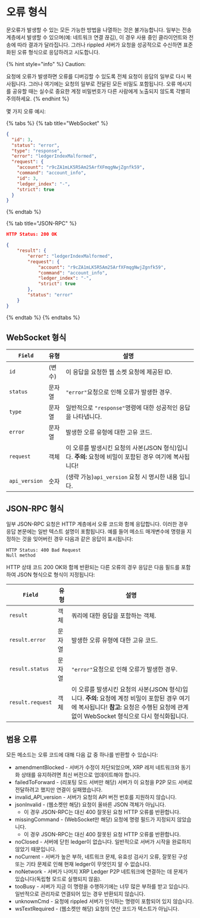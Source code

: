 # 오류 형식

문오류가 발생할 수 있는 모든 가능한 방법을 나열하는 것은 불가능합니다. 일부는 전송 계층에서 발생할 수 있으며(예: 네트워크 연결 끊김), 이 경우 사용 중인 클라이언트와 전송에 따라 결과가 달라집니다. 그러나 rippled 서버가 요청을 성공적으로 수신하면 표준화된 오류 형식으로 응답하려고 시도합니다.

{% hint style="info" %}
Caution:

요청에 오류가 발생하면 오류를 디버깅할 수 있도록 전체 요청이 응답의 일부로 다시 복사됩니다. 그러나 여기에는 요청의 일부로 전달된 모든 비밀도 포함됩니다. 오류 메시지를 공유할 때는 실수로 중요한 계정 비밀번호가 다른 사람에게 노출되지 않도록 각별히 주의하세요.
{% endhint %}

몇 가지 오류 예시:

{% tabs %}
{% tab title="WebSocket" %}
```json
{
  "id": 3,
  "status": "error",
  "type": "response",
  "error": "ledgerIndexMalformed",
  "request": {
    "account": "r9cZA1mLK5R5Am25ArfXFmqgNwjZgnfk59",
    "command": "account_info",
    "id": 3,
    "ledger_index": "-",
    "strict": true
  }
}
```
{% endtab %}

{% tab title="JSON-RPC" %}
```json
HTTP Status: 200 OK

{
    "result": {
        "error": "ledgerIndexMalformed",
        "request": {
            "account": "r9cZA1mLK5R5Am25ArfXFmqgNwjZgnfk59",
            "command": "account_info",
            "ledger_index": "-",
            "strict": true
        },
        "status": "error"
    }
}
```
{% endtab %}
{% endtabs %}

## WebSocket 형식 <a href="#websocket-format" id="websocket-format"></a>

| `Field`       | 유형   | 설명                                                               |
| ------------- | ---- | ---------------------------------------------------------------- |
| `id`          | (변수) | 이 응답을 요청한 웹 소켓 요청에 제공된 ID.                                       |
| `status`      | 문자열  | `"error"`요청으로 인해 오류가 발생한 경우.                                     |
| `type`        | 문자열  | 일반적으로 `"response"`명령에 대한 성공적인 응답을 나타냅니다.                         |
| `error`       | 문자열  | 발생한 오류 유형에 대한 고유 코드.                                             |
| `request`     | 객체   | 이 오류를 발생시킨 요청의 사본(JSON 형식)입니다. **주의:** 요청에 비밀이 포함된 경우 여기에 복사됩니다! |
| `api_version` | 숫자   | (생략 가능)`api_version` 요청 시 명시한 내용 입니다.                            |

## JSON-RPC 형식

일부 JSON-RPC 요청은 HTTP 계층에서 오류 코드와 함께 응답합니다. 이러한 경우 응답 본문에는 일반 텍스트 설명이 포함됩니다. 예를 들어 메소드 매개변수에 명령을 지정하는 것을 잊어버린 경우 다음과 같은 응답이 표시됩니다:

```
HTTP Status: 400 Bad Request
Null method
```

HTTP 상태 코드 200 OK와 함께 반환되는 다른 오류의 경우 응답은 다음 필드를 포함하여 JSON 형식으로 형식이 지정됩니다:

| `Field`          | 유형  | 설명                                                                                                                     |
| ---------------- | --- | ---------------------------------------------------------------------------------------------------------------------- |
| `result`         | 객체  | 쿼리에 대한 응답을 포함하는 객체.                                                                                                    |
| `result.error`   | 문자열 | 발생한 오류 유형에 대한 고유 코드.                                                                                                   |
| `result.status`  | 문자열 | `"error"`요청으로 인해 오류가 발생한 경우.                                                                                           |
| `result.request` | 객체  | 이 오류를 발생시킨 요청의 사본(JSON 형식)입니다. **주의:** 요청에 계정 비밀이 포함된 경우 여기에 복사됩니다! **참고:** 요청은 수행된 요청에 관계없이 WebSocket 형식으로 다시 형식화됩니다. |

## 범용 오류

모든 메소드는 오류 코드에 대해 다음 값 중 하나를 반환할 수 있습니다:

* amendmentBlocked - 서버가 수정이 차단되었으며, XRP 레저 네트워크와 동기화 상태를 유지하려면 최신 버전으로 업데이트해야 합니다.
* failedToForward - (리포팅 모드 서버만 해당) 서버가 이 요청을 P2P 모드 서버로 전달하려고 했지만 연결이 실패했습니다.
* invalid\_API\_version - 서버가 요청의 API 버전 번호를 지원하지 않습니다.
* jsonInvalid - (웹소켓만 해당) 요청이 올바른 JSON 객체가 아닙니다.
  * 이 경우 JSON-RPC는 대신 400 잘못된 요청 HTTP 오류를 반환합니다.
* missingCommand - (WebSocket만 해당) 요청에 명령 필드가 지정되지 않았습니다.
  * 이 경우 JSON-RPC는 대신 400 잘못된 요청 HTTP 오류를 반환합니다.
* noClosed - 서버에 닫힌 ledger이 없습니다. 일반적으로 서버가 시작을 완료하지 않았기 때문입니다.
* noCurrent - 서버가 높은 부하, 네트워크 문제, 유효성 검사기 오류, 잘못된 구성 또는 기타 문제로 인해 현재 ledger이 무엇인지 알 수 없습니다.
* noNetwork - 서버가 나머지 XRP Ledger P2P 네트워크에 연결하는 데 문제가 있습니다(독립형 모드로 실행되지 않음).
* tooBusy - 서버가 지금 이 명령을 수행하기에는 너무 많은 부하를 받고 있습니다. 일반적으로 관리자로 연결되어 있는 경우 반환되지 않습니다.
* unknownCmd - 요청에 rippled 서버가 인식하는 명령이 포함되어 있지 않습니다.
* wsTextRequired - (웹소켓만 해당) 요청의 연산 코드가 텍스트가 아닙니다.
